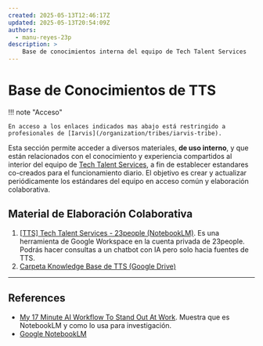 ```yaml
---
created: 2025-05-13T12:46:17Z
updated: 2025-05-13T20:54:09Z
authors:
  - manu-reyes-23p
description: >
    Base de conocimientos interna del equipo de Tech Talent Services
---
```


# Base de Conocimientos de TTS

!!! note "Acceso"

    En acceso a los enlaces indicados mas abajo está restringido a profesionales de [Iarvis](/organization/tribes/iarvis-tribe).

Esta sección permite acceder a diversos materiales, **de uso interno**, y que están relacionados con el conocimiento y experiencia compartidos al interior del equipo de [Tech Talent Services](/organization/teams/tech-talent-services/), a fin de establecer estandares co-creados para el funcionamiento diario. El objetivo es crear y actualizar periódicamente los estándares del equipo en acceso común y elaboración colaborativa.

## Material de Elaboración Colaborativa

1. [[TTS] Tech Talent Services - 23people (NotebookLM)](https://notebooklm.google.com/notebook/7ebc69f6-5183-49bf-8ab8-8313253b4f36). Es una herramienta de Google Workspace en la cuenta privada de 23people. Podrás hacer consultas a un chatbot con IA pero solo hacia fuentes de TTS.
2. [Carpeta Knowledge Base de TTS (Google Drive)](https://drive.google.com/drive/folders/1I7fsUheakpNjep81LQCrwGPyDgkVK6te?usp=drive_link)


---

## References

- [My 17 Minute AI Workflow To Stand Out At Work](https://youtu.be/yqq_U2fxd2U?si=3W8hyahSXCMm70S6&t=372). Muestra que es NotebookLM y como lo usa para investigación.
- [Google NotebookLM](https://notebooklm.google/)